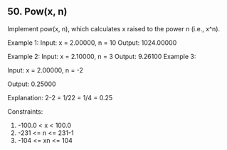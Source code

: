 ## 50. Pow(x, n)

Implement pow(x, n), which calculates x raised to the power n (i.e., x^n).


Example 1:
Input: x = 2.00000, n = 10
Output: 1024.00000

Example 2:
Input: x = 2.10000, n = 3
Output: 9.26100
Example 3:

Input: x = 2.00000, n = -2

Output: 0.25000

Explanation: 2-2 = 1/22 = 1/4 = 0.25
 

Constraints:

1. -100.0 < x < 100.0
2. -231 <= n <= 231-1
3. -104 <= xn <= 104
